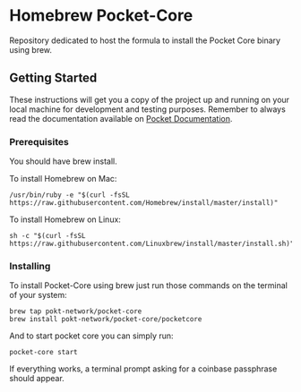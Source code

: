 # Homebrew Pocket-Core

Repository dedicated to host the formula to install the Pocket Core binary using brew.

## Getting Started

These instructions will get you a copy of the project up and running on your local machine for development and testing purposes. Remember to always read the documentation available on [Pocket Documentation](https://docs.pokt.network/docs).

### Prerequisites

You should have brew install.

To install Homebrew on Mac:

```
/usr/bin/ruby -e "$(curl -fsSL https://raw.githubusercontent.com/Homebrew/install/master/install)"
```

To install Homebrew on Linux:
```
sh -c "$(curl -fsSL https://raw.githubusercontent.com/Linuxbrew/install/master/install.sh)"
```

### Installing

To install Pocket-Core using brew just run those commands on the terminal of your system:

```
brew tap pokt-network/pocket-core
brew install pokt-network/pocket-core/pocketcore
```

And to start pocket core you can simply run:

```
pocket-core start
```

If everything works, a terminal prompt asking for a coinbase passphrase should appear.
